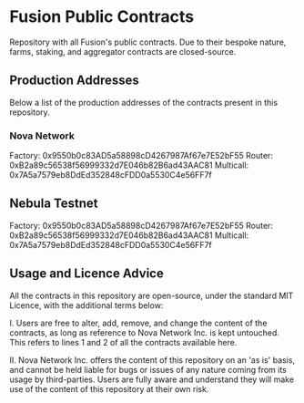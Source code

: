 # Fusion Public Contracts
Repository with all Fusion's public contracts. Due to their bespoke nature, farms, staking, and aggregator contracts are closed-source.

## Production Addresses

Below a list of the production addresses of the contracts present in this repository.

### Nova Network

Factory: 0x9550b0c83AD5a58898cD4267987Af67e7E52bF55
Router: 0xB2a89c56538f56999332d7E046b82B6ad43AAC81
Multicall: 0x7A5a7579eb8DdEd352848cFDD0a5530C4e56FF7f

## Nebula Testnet

Factory: 0x9550b0c83AD5a58898cD4267987Af67e7E52bF55
Router: 0xB2a89c56538f56999332d7E046b82B6ad43AAC81
Multicall: 0x7A5a7579eb8DdEd352848cFDD0a5530C4e56FF7f

## Usage and Licence Advice
All the contracts in this repository are open-source, under the standard MIT Licence, with the additional terms below:

I. Users are free to alter, add, remove, and change the content of the contracts, as long as reference to Nova Network Inc. is kept untouched. This refers to lines 1 and 2 of all the contracts available here.

II. Nova Network Inc. offers the content of this repository on an 'as is' basis, and cannot be held liable for bugs or issues of any nature coming from its usage by third-parties. Users are fully aware and understand they will make use of the content of this repository at their own risk.
